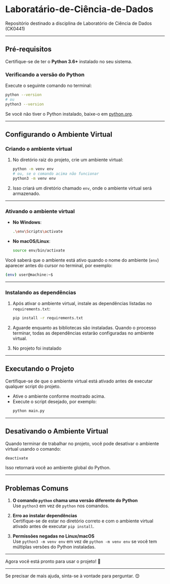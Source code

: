 # Laboratário-de-Ciência-de-Dados
Repositório destinado a disciplina de Laboratório de Ciência de Dados (CK0441)

---

## Pré-requisitos  

Certifique-se de ter o **Python 3.6+** instalado no seu sistema.  

### Verificando a versão do Python  

Execute o seguinte comando no terminal:  
```bash
python --version
# ou
python3 --version
```

Se você não tiver o Python instalado, baixe-o em [python.org](https://www.python.org/downloads/).

---

## Configurando o Ambiente Virtual  


### Criando o ambiente virtual  

1. No diretório raiz do projeto, crie um ambiente virtual:  
   ```bash
   python -m venv env
   # ou, se o comando acima não funcionar
   python3 -m venv env
   ```

2. Isso criará um diretório chamado `env`, onde o ambiente virtual será armazenado.

---

### Ativando o ambiente virtual  

- **No Windows**:  
  ```bash
  .\env\Scripts\activate
  ```

- **No macOS/Linux**:  
  ```bash
  source env/bin/activate
  ```

Você saberá que o ambiente está ativo quando o nome do ambiente (`env`) aparecer antes do cursor no terminal, por exemplo:  
```bash
(env) user@machine:~$
```

---

### Instalando as dependências  

1. Após ativar o ambiente virtual, instale as dependências listadas no `requirements.txt`:  
   ```bash
   pip install -r requirements.txt
   ```

2. Aguarde enquanto as bibliotecas são instaladas. Quando o processo terminar, todas as dependências estarão configuradas no ambiente virtual.

3. No projeto foi instalado 
---

## Executando o Projeto  

Certifique-se de que o ambiente virtual está ativado antes de executar qualquer script do projeto.  

- Ative o ambiente conforme mostrado acima.
- Execute o script desejado, por exemplo:  
  ```bash
  python main.py
  ```

---

## Desativando o Ambiente Virtual  

Quando terminar de trabalhar no projeto, você pode desativar o ambiente virtual usando o comando:  
```bash
deactivate
```

Isso retornará você ao ambiente global do Python.

---

## Problemas Comuns  

1. **O comando `python` chama uma versão diferente do Python**  
   Use `python3` em vez de `python` nos comandos.

2. **Erro ao instalar dependências**  
   Certifique-se de estar no diretório correto e com o ambiente virtual ativado antes de executar `pip install`.

3. **Permissões negadas no Linux/macOS**  
   Use `python3 -m venv env` em vez de `python -m venv env` se você tem múltiplas versões do Python instaladas.

---  

Agora você está pronto para usar o projeto! 🎉

--- 

Se precisar de mais ajuda, sinta-se à vontade para perguntar. 😊